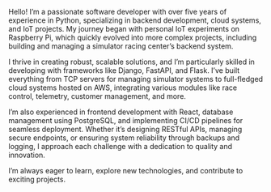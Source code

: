 Hello! I’m a passionate software developer with over five years of experience in Python, specializing in backend development, cloud systems, and IoT projects. My journey began with personal IoT experiments on Raspberry Pi, which quickly evolved into more complex projects, including building and managing a simulator racing center’s backend system.

I thrive in creating robust, scalable solutions, and I’m particularly skilled in developing with frameworks like Django, FastAPI, and Flask. I’ve built everything from TCP servers for managing simulator systems to full-fledged cloud systems hosted on AWS, integrating various modules like race control, telemetry, customer management, and more.

I’m also experienced in frontend development with React, database management using PostgreSQL, and implementing CI/CD pipelines for seamless deployment. Whether it’s designing RESTful APIs, managing secure endpoints, or ensuring system reliability through backups and logging, I approach each challenge with a dedication to quality and innovation.

I’m always eager to learn, explore new technologies, and contribute to exciting projects.

<!---
eugenedorfling/eugenedorfling is a ✨ special ✨ repository because its `README.md` (this file) appears on your GitHub profile.
You can click the Preview link to take a look at your changes.
--->
